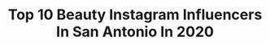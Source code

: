 ---
title: Top 10 Beauty Instagram Influencers In San Antonio In 2020
description: >-
  Find top beauty Instagram influencers in San Antonio in 2020. Most popular hashtags: #glammakeup #beauty #ootd #euphoria.
platform: Instagram
profiles:
  - username: "queenaa.h"
    fullname: >-
      M I N A
    location: "United States"
    followers: 20186
    engagement: 619
    commentsToLikes: 0.093614
    id: ck8tdfco235920j7849pz262e
    verified: false
    hashtags: "#hijabilookbook, #ootd, #hijabneed, #corona"
  - username: "lexalealiiee"
    fullname: >-
      Lexa Lealiiee🇦🇸
    location: "United States"
    followers: 8701
    engagement: 681
    commentsToLikes: 0.028632
    id: ck5pw62dula3i0i11w9vjw0nr
    verified: false
    hashtags: "#curls, #portrait, #beautifulballers, #willyscouts"
  - username: "barelyblonde_"
    fullname: >-
      Christine L
    location: "United States"
    followers: 32968
    engagement: 283
    commentsToLikes: 0.089524
    id: ck5c46ofn0pok0i114nec5krx
    verified: false
    hashtags: "#thefrankeffect, #rdbabe, #ltkunder50, #ltkstyletip"
  - username: "viviruth_"
    fullname: >-
      Veronica 🌸
    location: "United States"
    followers: 2138
    engagement: 1214
    commentsToLikes: 0.093061
    id: ck6ty2ktm1blt0j71ftc9m8cg
    verified: false
    hashtags: "#hairgoals, #bluemoonpalette, #halloween2019, #sanantoniomua"
  - username: "_maddiemason_cosplay"
    fullname: >-
      𝑀𝒶𝒹𝒹𝒾𝑒 𝑀𝒶𝓈𝑜𝓃💋
    location: "United States"
    followers: 16311
    engagement: 570
    commentsToLikes: 0.051753
    id: ck6ui5ku0d76g0j71ea21muiy
    verified: false
    hashtags: "#japanesefashion, #promdress, #bodypainting, #fitnessmom"
  - username: "msgoldgirl"
    fullname: >-
      Marnie Goldberg | MsGoldgirl®
    location: "United States"
    followers: 38540
    engagement: 139
    commentsToLikes: 0.045064
    id: ck5zl449ckp250i14colea33w
    verified: true
    hashtags: "#emcosmetics, #giftideas, #plannerstickers, #plannerlife"
  - username: "misssanantonious2020"
    fullname: >-
      Miss Guyana 2020 👑
    location: "United States"
    followers: 6046
    engagement: 579
    commentsToLikes: 0.070729
    id: ck6u4j0sy3ztk0j710is8q2s2
    verified: false
    hashtags: "#branding, #skincare, #cleanbeauty, #pleasedonate"
  - username: "instasatx"
    fullname: >-
      San Antonio Adventures
    location: "United States"
    followers: 18052
    engagement: 232
    commentsToLikes: 0.151978
    id: ck5q7af6y0m2p0i11ergzyk9l
    verified: false
    hashtags: "#sanantoniostrong, #tacotuesday, #earthday, #stayhome"
  - username: "looksbysol"
    fullname: >-
      Makeup by Marisol
    location: "United States"
    followers: 68558
    engagement: 274
    commentsToLikes: 0.052680
    id: ck135h3zw1e0k0i19z6k4v69d
    verified: false
    hashtags: "#meloncbd, #pinkandproud, #liner, #simpleglam"
  - username: "beautyinamin"
    fullname: >-
      Dallas Photographer
    location: "United States"
    followers: 23244
    engagement: 281
    commentsToLikes: 0.089780
    id: ck8t5ftv6a12c0j78ff4d6ha1
    verified: false
    hashtags: "#mybn, #staytropical, #veganskincareproducts, #veganskincare"
---